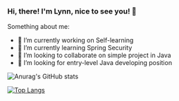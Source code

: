 ### Hi, there! I'm Lynn, nice to see you! 👋

Something about me:

- 🔭 I’m currently working on Self-learning
- 🌱 I’m currently learning Spring Security
- 👯 I’m looking to collaborate on simple project in Java
- 🤔 I’m looking for entry-level Java developing position

![Anurag's GitHub stats](https://github-readme-stats.vercel.app/api?username=linda219go&show_icons=true&theme=radical)


[![Top Langs](https://github-readme-stats.vercel.app/api/top-langs/?username=linda219go)](https://github.com/anuraghazra/github-readme-stats)
